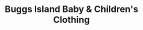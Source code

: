 ---
title: "Buggs Island Baby & Children's Clothing"
url: /clarksville/buggs-island-baby-and-childrens-clothing/
shop: clothes
---